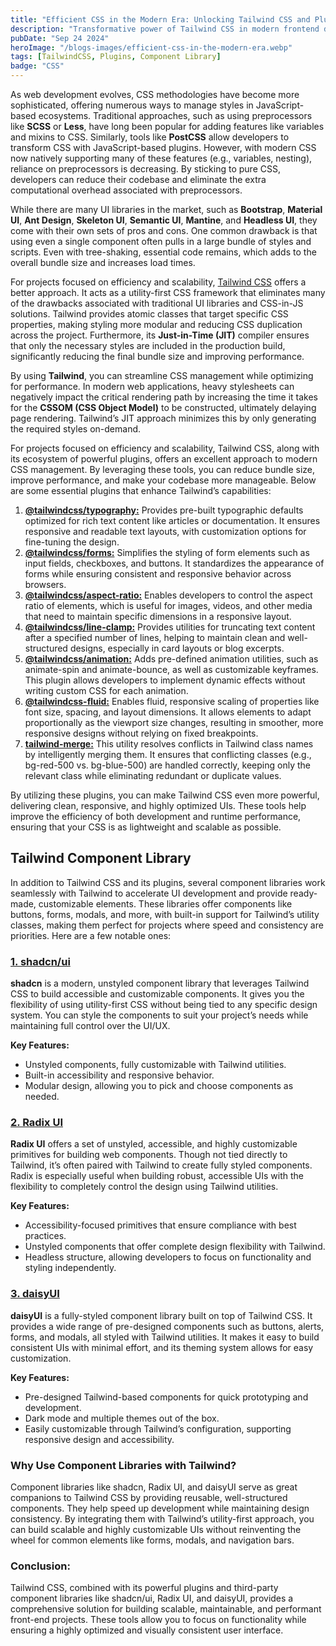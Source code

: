 ```yaml
---
title: "Efficient CSS in the Modern Era: Unlocking Tailwind CSS and Plugin Ecosystem"
description: "Transformative power of Tailwind CSS in modern frontend development. Discover how this utility-first framework, combined with its ecosystem of powerful plugins and component libraries, can streamline your CSS workflow, enhance scalability, and improve performance. We delve into essential plugins like Tailwind Typography, Fluid, Merge, and Animation, along with versatile component libraries such as shadcn, Radix UI, and daisyUI. Whether you’re building responsive interfaces or optimizing load times, this guide will equip you with the knowledge to harness Tailwind CSS effectively for your next project."
pubDate: "Sep 24 2024"
heroImage: "/blogs-images/efficient-css-in-the-modern-era.webp"
tags: [TailwindCSS, Plugins, Component Library]
badge: "CSS"
---
```


As web development evolves, CSS methodologies have become more sophisticated, offering numerous ways to manage styles in JavaScript-based ecosystems. Traditional approaches, such as using preprocessors like **SCSS** or **Less**, have long been popular for adding features like variables and mixins to CSS. Similarly, tools like **PostCSS** allow developers to transform CSS with JavaScript-based plugins. However, with modern CSS now natively supporting many of these features (e.g., variables, nesting), reliance on preprocessors is decreasing. By sticking to pure CSS, developers can reduce their codebase and eliminate the extra computational overhead associated with preprocessors.

While there are many UI libraries in the market, such as **Bootstrap**, **Material UI**, **Ant Design**, **Skeleton UI**, **Semantic UI**, **Mantine**, and **Headless UI**, they come with their own sets of pros and cons. One common drawback is that using even a single component often pulls in a large bundle of styles and scripts. Even with tree-shaking, essential code remains, which adds to the overall bundle size and increases load times.

For projects focused on efficiency and scalability, [Tailwind CSS](https://tailwindcss.com/) offers a better approach. It acts as a utility-first CSS framework that eliminates many of the drawbacks associated with traditional UI libraries and CSS-in-JS solutions. Tailwind provides atomic classes that target specific CSS properties, making styling more modular and reducing CSS duplication across the project. Furthermore, its **Just-in-Time (JIT)** compiler ensures that only the necessary styles are included in the production build, significantly reducing the final bundle size and improving performance.

By using **Tailwind**, you can streamline CSS management while optimizing for performance. In modern web applications, heavy stylesheets can negatively impact the critical rendering path by increasing the time it takes for the **CSSOM (CSS Object Model)** to be constructed, ultimately delaying page rendering. Tailwind’s JIT approach minimizes this by only generating the required styles on-demand.

For projects focused on efficiency and scalability, Tailwind CSS, along with its ecosystem of powerful plugins, offers an excellent approach to modern CSS management. By leveraging these tools, you can reduce bundle size, improve performance, and make your codebase more manageable. Below are some essential plugins that enhance Tailwind’s capabilities:

1.	**[@tailwindcss/typography:](https://github.com/tailwindlabs/tailwindcss-typography)** Provides pre-built typographic defaults optimized for rich text content like articles or documentation. It ensures responsive and readable text layouts, with customization options for fine-tuning the design.
2.	**[@tailwindcss/forms:](https://github.com/tailwindlabs/tailwindcss-forms)** Simplifies the styling of form elements such as input fields, checkboxes, and buttons. It standardizes the appearance of forms while ensuring consistent and responsive behavior across browsers.
3.	**[@tailwindcss/aspect-ratio:](https://github.com/tailwindlabs/tailwindcss-aspect-ratio)** Enables developers to control the aspect ratio of elements, which is useful for images, videos, and other media that need to maintain specific dimensions in a responsive layout.
4.	**[@tailwindcss/line-clamp:](https://github.com/tailwindlabs/tailwindcss-line-clamp)** Provides utilities for truncating text content after a specified number of lines, helping to maintain clean and well-structured designs, especially in card layouts or blog excerpts.
5.	**[@tailwindcss/animation:](https://www.npmjs.com/package/tailwindcss-animate)** Adds pre-defined animation utilities, such as animate-spin and animate-bounce, as well as customizable keyframes. This plugin allows developers to implement dynamic effects without writing custom CSS for each animation.
6.	**[@tailwindcss-fluid:](https://fluid.tw/)** Enables fluid, responsive scaling of properties like font size, spacing, and layout dimensions. It allows elements to adapt proportionally as the viewport size changes, resulting in smoother, more responsive designs without relying on fixed breakpoints.
7.	**[tailwind-merge:](https://www.npmjs.com/package/tailwind-merge)** This utility resolves conflicts in Tailwind class names by intelligently merging them. It ensures that conflicting classes (e.g., bg-red-500 vs. bg-blue-500) are handled correctly, keeping only the relevant class while eliminating redundant or duplicate values.

By utilizing these plugins, you can make Tailwind CSS even more powerful, delivering clean, responsive, and highly optimized UIs. These tools help improve the efficiency of both development and runtime performance, ensuring that your CSS is as lightweight and scalable as possible.



## Tailwind Component Library

In addition to Tailwind CSS and its plugins, several component libraries work seamlessly with Tailwind to accelerate UI development and provide ready-made, customizable elements. These libraries offer components like buttons, forms, modals, and more, with built-in support for Tailwind’s utility classes, making them perfect for projects where speed and consistency are priorities. Here are a few notable ones:

### [1. shadcn/ui](https://ui.shadcn.com/)

**shadcn** is a modern, unstyled component library that leverages Tailwind CSS to build accessible and customizable components. It gives you the flexibility of using utility-first CSS without being tied to any specific design system. You can style the components to suit your project’s needs while maintaining full control over the UI/UX.

**Key Features:**

- Unstyled components, fully customizable with Tailwind utilities.
- Built-in accessibility and responsive behavior.
- Modular design, allowing you to pick and choose components as needed.

### [2. Radix UI](https://www.radix-ui.com/)

**Radix UI** offers a set of unstyled, accessible, and highly customizable primitives for building web components. Though not tied directly to Tailwind, it’s often paired with Tailwind to create fully styled components. Radix is especially useful when building robust, accessible UIs with the flexibility to completely control the design using Tailwind utilities.

**Key Features:**

- Accessibility-focused primitives that ensure compliance with best practices.
- Unstyled components that offer complete design flexibility with Tailwind.
- Headless structure, allowing developers to focus on functionality and styling independently.


### [3. daisyUI](https://daisyui.com/)

**daisyUI** is a fully-styled component library built on top of Tailwind CSS. It provides a wide range of pre-designed components such as buttons, alerts, forms, and modals, all styled with Tailwind utilities. It makes it easy to build consistent UIs with minimal effort, and its theming system allows for easy customization.

**Key Features:**

- Pre-designed Tailwind-based components for quick prototyping and development.
- Dark mode and multiple themes out of the box.
- Easily customizable through Tailwind’s configuration, supporting responsive design and accessibility.


### Why Use Component Libraries with Tailwind?

Component libraries like shadcn, Radix UI, and daisyUI serve as great companions to Tailwind CSS by providing reusable, well-structured components. They help speed up development while maintaining design consistency. By integrating them with Tailwind’s utility-first approach, you can build scalable and highly customizable UIs without reinventing the wheel for common elements like forms, modals, and navigation bars.

### Conclusion:

Tailwind CSS, combined with its powerful plugins and third-party component libraries like shadcn/ui, Radix UI, and daisyUI, provides a comprehensive solution for building scalable, maintainable, and performant front-end projects. These tools allow you to focus on functionality while ensuring a highly optimized and visually consistent user interface.
